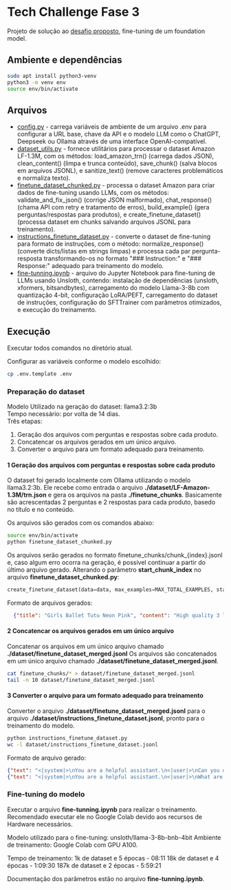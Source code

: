 # Tech Challenge Fase 3
Projeto de solução ao [desafio proposto](DESAFIO.md), fine-tuning de um foundation model.

## Ambiente e dependências

```bash
sudo apt install python3-venv
python3 -m venv env
source env/bin/activate
```
## Arquivos

* [config.py](config.py) - carrega variáveis de ambiente de um arquivo .env para configurar a URL base, chave da API e o modelo LLM como o ChatGPT, Deepseek ou Ollama através de uma interface OpenAI-compatível.
* [dataset_utils.py](dataset_utils.py) - fornece utilitários para processar o dataset Amazon LF-1.3M, com os métodos: load_amazon_trn() (carrega dados JSON), clean_content() (limpa e trunca conteúdo), save_chunk() (salva blocos em arquivos JSONL), e sanitize_text() (remove caracteres problemáticos e normaliza texto).
* [finetune_dataset_chunked.py](finetune_dataset_chunked.py) - processa o dataset Amazon para criar dados de fine-tuning usando LLMs, com os métodos: validate_and_fix_json() (corrige JSON malformado), chat_response() (chama API com retry e tratamento de erros), build_example() (gera perguntas/respostas para produtos), e create_finetune_dataset() (processa dataset em chunks salvando arquivos JSONL para treinamento).
* [instructions_finetune_dataset.py](instructions_finetune_dataset.py) - converte o dataset de fine-tuning para formato de instruções, com o método: normalize_response() (converte dicts/listas em strings limpas) e processa cada par pergunta-resposta transformando-os no formato "### Instruction:" e "### Response:" adequado para treinamento do modelo.
* [fine-tunning.ipynb](fine-tunning.ipynb) - arquivo do Jupyter Notebook para fine-tuning de LLMs usando Unsloth, contendo: instalação de dependências (unsloth, xformers, bitsandbytes), carregamento do modelo Llama-3-8b com quantização 4-bit, configuração LoRA/PEFT, carregamento do dataset de instruções, configuração do SFTTrainer com parâmetros otimizados, e execução do treinamento.

## Execução
Executar todos comandos no diretório atual.

Configurar as variáveis conforme o modelo escolhido:
```bash
cp .env.template .env
```
### Preparação do dataset
Modelo Utilizado na geração do dataset: llama3.2:3b  
Tempo necessário: por volta de 14 dias.  
Três etapas: 

1) Geração dos arquivos com perguntas e respostas sobre cada produto.  
2) Concatencar os arquivos gerados em um único arquivo.  
3) Converter o arquivo para um formato adequado para treinamento.

#### 1 Geração dos arquivos com perguntas e respostas sobre cada produto
O dataset foi gerado localmente com Ollama utilizando o modelo llama3.2:3b. Ele recebe como entrada o arquivo **./dataset/LF-Amazon-1.3M/trn.json** e gera os arquivos na pasta **./finetune_chunks**. Basicamente são acrescentadas 2 perguntas e 2 respostas para cada produto, basedo no título e no conteúdo.

Os arquivos são gerados com os comandos abaixo:
```bash
source env/bin/activate 
python finetune_dataset_chunked.py
```

Os arquivos serão gerados no formato  finetune_chunks/chunk_{index}.jsonl e, caso algum erro ocorra na geração, é possível continuar a partir do último arquivo gerado. Alterando o parâmetro **start_chunk_index** no arquivo **finetune_dataset_chunked.py**:

```python
create_finetune_dataset(data=data, max_examples=MAX_TOTAL_EXAMPLES, start_chunk_index=99)
```

Formato de arquivos gerados:
```json
  {"title": "Girls Ballet Tutu Neon Pink", "content": "High quality 3 layer ballet tutu. 12 inches in length", "questions": ["Can you describe the product 'Girls Ballet Tutu Neon Pink'?", "What are the main features and advantages of 'Girls Ballet Tutu Neon Pink'?"], "responses": ["The Girls Ballet Tutu Neon Pink is a 3-layer high-quality tutu with a neon pink color, measuring 12 inches in length.", "Some of the main features and advantages of the Girls Ballet Tutu Neon Pink include its high quality construction, neon pink color, and 12-inch length."]}  
```

#### 2 Concatencar os arquivos gerados em um único arquivo
Concatenar os arquivos em um único arquivo chamado **./dataset/finetune_dataset_merged.jsonl**
Os arquivos são concatenados em um único arquivo chamado **./dataset/finetune_dataset_merged.jsonl**.
```bash
cat finetune_chunks/* > dataset/finetune_dataset_merged.jsonl
tail -n 10 dataset/finetune_dataset_merged.jsonl
```

#### 3 Converter o arquivo para um formato adequado para treinamento
Converter o arquivo **./dataset/finetune_dataset_merged.jsonl** para o arquivo **./dataset/instructions_finetune_dataset.jsonl**, pronto para o treinamento do modelo.
```bash
python instructions_finetune_dataset.py
wc -l dataset/instructions_finetune_dataset.jsonl
```

Formato de arquivo gerado:
```json
{"text": "<|system|>\nYou are a helpful assistant.\n<|user|>\nCan you describe the product 'Girls Ballet Tutu Neon Pink'?\n<|assistant|>\nThe Girls Ballet Tutu Neon Pink is a 3-layer high-quality tutu with a neon pink color, measuring 12 inches in length."}
{"text": "<|system|>\nYou are a helpful assistant.\n<|user|>\nWhat are the main features and advantages of 'Girls Ballet Tutu Neon Pink'?\n<|assistant|>\nSome of the main features and advantages of the Girls Ballet Tutu Neon Pink include its high quality construction, neon pink color, and 12-inch length."}
```  

### Fine-tuning do modelo
Executar o arquivo **fine-tunning.ipynb** para realizar o treinamento. Recomendado executar ele no Google Colab devido aos recursos de Hardware necessários.

Modelo utilizado para o fine-tuning: unsloth/llama-3-8b-bnb-4bit
Ambiente de treinamento: Google Colab com GPU A100.

Tempo de treinamento:
1k de dataset e 5 épocas - 08:11
18k de dataset e 4 épocas - 1:09:30
187k de dataset e 2 épocas - 5:59:21

Documentação dos parâmetros estão no arquivo **fine-tunning.ipynb**.